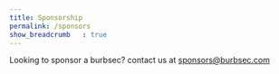 ```yaml
---
title: Sponsorship
permalink: /sponsors
show_breadcrumb   : true
---
```


Looking to sponsor a burbsec?  contact us at sponsors@burbsec.com
